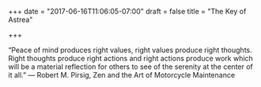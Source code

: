 +++
date = "2017-06-16T11:06:05-07:00"
draft = false
title = "The Key of Astrea"

+++

“Peace of mind produces right values, right values produce right thoughts. Right thoughts produce right actions and right actions produce work which will be a material reflection for others to see of the serenity at the center of it all.”
― Robert M. Pirsig, Zen and the Art of Motorcycle Maintenance